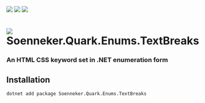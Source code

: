 ﻿[![](https://img.shields.io/nuget/v/soenneker.quark.enums.textbreaks.svg?style=for-the-badge)](https://www.nuget.org/packages/soenneker.quark.enums.textbreaks/)
[![](https://img.shields.io/github/actions/workflow/status/soenneker/soenneker.quark.enums.textbreaks/publish-package.yml?style=for-the-badge)](https://github.com/soenneker/soenneker.quark.enums.textbreaks/actions/workflows/publish-package.yml)
[![](https://img.shields.io/nuget/dt/soenneker.quark.enums.textbreaks.svg?style=for-the-badge)](https://www.nuget.org/packages/soenneker.quark.enums.textbreaks/)

# ![](https://user-images.githubusercontent.com/4441470/224455560-91ed3ee7-f510-4041-a8d2-3fc093025112.png) Soenneker.Quark.Enums.TextBreaks
### An HTML CSS keyword set in .NET enumeration form

## Installation

```
dotnet add package Soenneker.Quark.Enums.TextBreaks
```
